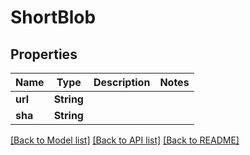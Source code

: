 # ShortBlob

## Properties

Name | Type | Description | Notes
------------ | ------------- | ------------- | -------------
**url** | **String** |  | 
**sha** | **String** |  | 

[[Back to Model list]](../README.md#documentation-for-models) [[Back to API list]](../README.md#documentation-for-api-endpoints) [[Back to README]](../README.md)


